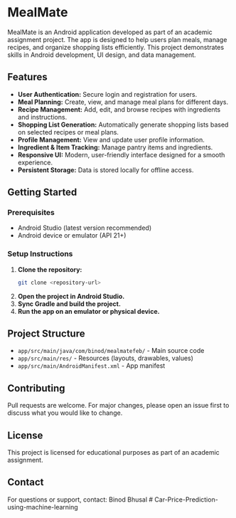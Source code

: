 # MealMate

MealMate is an Android application developed as part of an academic assignment project. The app is designed to help users plan meals, manage recipes, and organize shopping lists efficiently. This project demonstrates skills in Android development, UI design, and data management.

## Features
- **User Authentication:** Secure login and registration for users.
- **Meal Planning:** Create, view, and manage meal plans for different days.
- **Recipe Management:** Add, edit, and browse recipes with ingredients and instructions.
- **Shopping List Generation:** Automatically generate shopping lists based on selected recipes or meal plans.
- **Profile Management:** View and update user profile information.
- **Ingredient & Item Tracking:** Manage pantry items and ingredients.
- **Responsive UI:** Modern, user-friendly interface designed for a smooth experience.
- **Persistent Storage:** Data is stored locally for offline access.

## Getting Started

### Prerequisites
- Android Studio (latest version recommended)
- Android device or emulator (API 21+)

### Setup Instructions
1. **Clone the repository:**
   ```bash
   git clone <repository-url>
   ```
2. **Open the project in Android Studio.**
3. **Sync Gradle and build the project.**
4. **Run the app on an emulator or physical device.**

## Project Structure
- `app/src/main/java/com/binod/mealmatefeb/` - Main source code
- `app/src/main/res/` - Resources (layouts, drawables, values)
- `app/src/main/AndroidManifest.xml` - App manifest

## Contributing
Pull requests are welcome. For major changes, please open an issue first to discuss what you would like to change.

## License
This project is licensed for educational purposes as part of an academic assignment.

## Contact
For questions or support, contact: Binod Bhusal # Car-Price-Prediction-using-machine-learning
